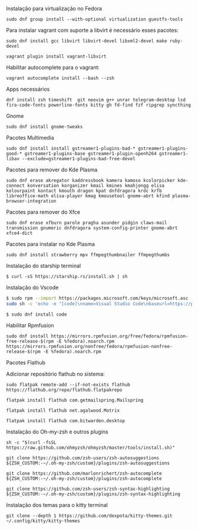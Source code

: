 
Instalação para virtualização no Fedora

`sudo dnf group install --with-optional virtualization guestfs-tools`

Para instalar vagrant com suporte a libvirt é necessário esses pacotes:

`sudo dnf install gcc libvirt libvirt-devel libxml2-devel make ruby-devel`

`vagrant plugin install vagrant-libvirt`

Habilitar autocomplete para o vagrant:

`vagrant autocomplete install --bash --zsh`

Apps necessários

`dnf install zsh timeshift  git neovim g++ unrar telegram-desktop lsd fira-code-fonts powerline-fonts kitty gh fd-find fzf ripgrep syncthing`

Gnome

`sudo dnf install gnome-tweaks`

Pacotes Multimedia

`sudo dnf install install gstreamer1-plugins-bad-* gstreamer1-plugins-good-* gstreamer1-plugins-base gstreamer1-plugin-openh264 gstreamer1-libav --exclude=gstreamer1-plugins-bad-free-devel`

Pacotes para remover do Kde Plasma

`sudo dnf erase akregator kaddressbook kamera kamoso kcolorpicker kde-connect konversation korganizer kmail kmines kmahjongg elisa kolourpaint kontact kmouth dragon kpat dnfdragora krdc krfb libreoffice-math elisa-player kmag kmousetool gnome-abrt kfind plasma-browser-integration`

Pacotes para remover do Xfce

`sudo dnf erase xfburn parole pragha asunder pidgin claws-mail transmission gnumeric dnfdragora system-config-printer gnome-abrt xfce4-dict`

Pacotes para instalar no Kde Plasma

`sudo dnf install strawberry mpv ffmpegthumbnailer ffmpegthumbs`

Instalação do starship terminal

`$ curl -sS https://starship.rs/install.sh | sh`

Instalação do Vscode

```bash
$ sudo rpm --import https://packages.microsoft.com/keys/microsoft.asc
sudo sh -c 'echo -e "[code]\nname=Visual Studio Code\nbaseurl=https://packages.microsoft.com/yumrepos/vscode\nenabled=1\ngpgcheck=1\ngpgkey=https://packages.microsoft.com/keys/microsoft.asc" > /etc/yum.repos.d/vscode.repo'
```

`$ sudo dnf install code`

Habilitar Rpmfusion

`sudo dnf install https://mirrors.rpmfusion.org/free/fedora/rpmfusion-free-release-$(rpm -E %fedora).noarch.rpm https://mirrors.rpmfusion.org/nonfree/fedora/rpmfusion-nonfree-release-$(rpm -E %fedora).noarch.rpm`

Pacotes Flathub

Adicionar repositório flathub no sistema:

`sudo flatpak remote-add --if-not-exists flathub https://flathub.org/repo/flathub.flatpakrepo`

`flatpak install flathub com.getmailspring.Mailspring`

`flatpak install flathub net.agalwood.Motrix`

`flatpak install flathub com.bitwarden.desktop`

Instalação do Oh-my-zsh e outros plugins

`sh -c "$(curl -fsSL https://raw.github.com/ohmyzsh/ohmyzsh/master/tools/install.sh)"`

`git clone https://github.com/zsh-users/zsh-autosuggestions ${ZSH_CUSTOM:-~/.oh-my-zsh/custom}/plugins/zsh-autosuggestions`

`git clone https://github.com/marlonrichert/zsh-autocomplete ${ZSH_CUSTOM:-~/.oh-my-zsh/custom}/plugins/zsh-autocomplete`

`git clone https://github.com/zsh-users/zsh-syntax-highlighting ${ZSH_CUSTOM:-~/.oh-my-zsh/custom}/plugins/zsh-syntax-highlighting`

Instalação dos temas para o kitty terminal

`git clone --depth 1 https://github.com/dexpota/kitty-themes.git ~/.config/kitty/kitty-themes`
